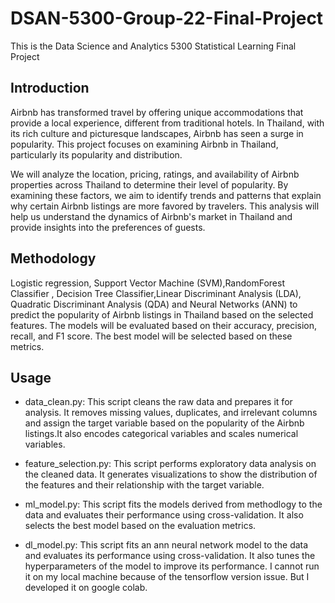 # DSAN-5300-Group-22-Final-Project
This is the Data Science and Analytics 5300 Statistical Learning Final Project

## Introduction 

Airbnb has transformed travel by offering unique accommodations that provide a local experience, different from traditional hotels. In Thailand, with its rich culture and picturesque landscapes, Airbnb has seen a surge in popularity. This project focuses on examining Airbnb in Thailand, particularly its popularity and distribution.

We will analyze the location, pricing, ratings, and availability of Airbnb properties across Thailand to determine their level of popularity. By examining these factors, we aim to identify trends and patterns that explain why certain Airbnb listings are more favored by travelers. This analysis will help us understand the dynamics of Airbnb's market in Thailand and provide insights into the preferences of guests.



## Methodology

Logistic regression, Support Vector Machine (SVM),RandomForest Classifier , Decision Tree Classifier,Linear Discriminant Analysis (LDA), Quadratic Discriminant Analysis (QDA) and Neural Networks (ANN) to predict the popularity of Airbnb listings in Thailand based on the selected features. The models will be evaluated based on their accuracy, precision, recall, and F1 score. The best model will be selected based on these metrics.

## Usage 

* data_clean.py: This script cleans the raw data and prepares it for analysis. It removes missing values, duplicates, and irrelevant columns and assign the target variable based on the popularity of the Airbnb listings.It also encodes categorical variables and scales numerical variables.

* feature_selection.py: This script performs exploratory data analysis on the cleaned data. It generates visualizations to show the distribution of the features and their relationship with the target variable.

* ml_model.py: This script fits the models derived from methodlogy to the data and evaluates their performance using cross-validation. It also selects the best model based on the evaluation metrics.

* dl_model.py: This script fits an ann neural network model to the data and evaluates its performance using cross-validation. It also tunes the hyperparameters of the model to improve its performance. I cannot run it on my local machine because of the tensorflow version issue. But I developed it on google colab.
